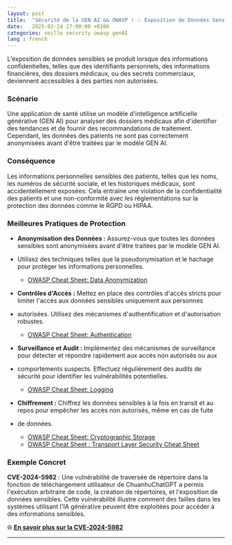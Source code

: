 ```yaml
---
layout: post
title:  "Sécurité de la GEN AI && OWASP ! 💥 Exposition de Données Sensibles 💥 "
date:   2025-02-24 17:00:00 +0100
categories: veille security owasp genAI 
lang : french
---
```


L'exposition de données sensibles se produit lorsque des informations confidentielles, telles que des identifiants personnels, des
informations financières, des dossiers médicaux, ou des secrets commerciaux, deviennent accessibles à des parties non autorisées.


### Scénario

Une application de santé utilise un modèle d'intelligence artificielle générative (GEN AI) pour analyser des dossiers médicaux afin 
d'identifier des tendances et de fournir des recommandations de traitement. Cependant, les données des patients ne sont pas correctement 
anonymisées avant d'être traitées par le modèle GEN AI.

### Conséquence

Les informations personnelles sensibles des patients, telles que les noms, les numéros de sécurité sociale, et les historiques médicaux, 
sont accidentellement exposées. Cela entraîne une violation de la confidentialité des patients et une non-conformité avec les réglementations 
sur la protection des données comme le RGPD ou HIPAA.

### Meilleures Pratiques de Protection

- **Anonymisation des Données :** Assurez-vous que toutes les données sensibles sont anonymisées avant d'être traitées par le modèle GEN AI. 
- Utilisez des techniques telles que la pseudonymisation et le hachage pour protéger les informations personnelles.
  - [OWASP Cheat Sheet: Data Anonymization](https://cheatsheetseries.owasp.org/cheatsheets/Data_Anonymization_Cheat_Sheet.html)

- **Contrôles d'Accès :** Mettez en place des contrôles d'accès stricts pour limiter l'accès aux données sensibles uniquement aux personnes 
- autorisées. Utilisez des mécanismes d'authentification et d'autorisation robustes.
  - [OWASP Cheat Sheet: Authentication](https://cheatsheetseries.owasp.org/cheatsheets/Authentication_Cheat_Sheet.html)

- **Surveillance et Audit :** Implémentez des mécanismes de surveillance pour détecter et répondre rapidement aux accès non autorisés ou aux 
- comportements suspects. Effectuez régulièrement des audits de sécurité pour identifier les vulnérabilités potentielles.
  - [OWASP Cheat Sheet: Logging](https://cheatsheetseries.owasp.org/cheatsheets/Logging_Cheat_Sheet.html)

- **Chiffrement :** Chiffrez les données sensibles à la fois en transit et au repos pour empêcher les accès non autorisés, même en cas de fuite 
- de données.
  - [OWASP Cheat Sheet: Cryptographic Storage](https://cheatsheetseries.owasp.org/cheatsheets/Cryptographic_Storage_Cheat_Sheet.html)
  - [OWASP Cheat Sheet : Transport Layer Security Cheat Sheet](https://cheatsheetseries.owasp.org/cheatsheets/Transport_Layer_Security_Cheat_Sheet.html)

### Exemple Concret

**CVE-2024-5982** : Une vulnérabilité de traversée de répertoire dans la fonction de téléchargement utilisateur de ChuanhuChatGPT a permis 
l'exécution arbitraire de code, la création de répertoires, et l'exposition de données sensibles. Cette vulnérabilité illustre comment des 
failles dans les systèmes utilisant l'IA générative peuvent être exploitées pour accéder à des informations sensibles.

🌐 **[En savoir plus sur la CVE-2024-5982](https://thehackernews.com/2024/10/researchers-uncover-vulnerabilities-in.html)**

---